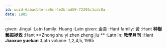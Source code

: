 ```yaml
---
id: uuid-6abacb4e-ce6c-4e3b-ad59-72395c1cdc8a
date: 1985
---
```


given: Jingui :Latn
family: Huang  :Latn
given: 金貴 :Hant
family: 黃 :Hant
**种樹藝振拯救** :Hant
**Zhong shu yi zhen zheng jiu ** :Latn
In: 
**教學月刊** :Hant
**Jiaoxue yuekan** :Latn
volume: 1,2,4,5, 1985